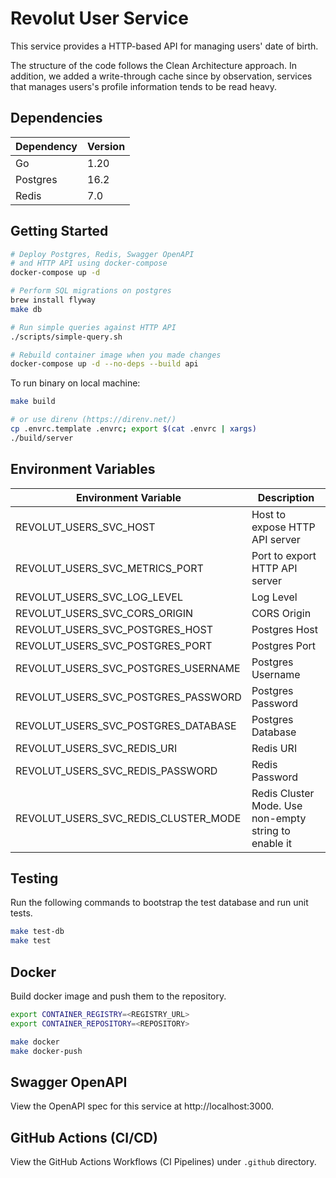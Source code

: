 # Revolut User Service

This service provides a HTTP-based API for managing users' date of birth.

The structure of the code follows the Clean Architecture approach. In addition, we added a write-through cache since by observation, services that manages users's profile information tends to be read heavy.

## Dependencies

| Dependency | Version |
| ---------- | ------- |
| Go         | 1.20    |
| Postgres   | 16.2    |
| Redis      | 7.0     |

## Getting Started

```bash
# Deploy Postgres, Redis, Swagger OpenAPI
# and HTTP API using docker-compose
docker-compose up -d

# Perform SQL migrations on postgres
brew install flyway
make db

# Run simple queries against HTTP API
./scripts/simple-query.sh

# Rebuild container image when you made changes
docker-compose up -d --no-deps --build api
```

To run binary on local machine:

```bash
make build

# or use direnv (https://direnv.net/)
cp .envrc.template .envrc; export $(cat .envrc | xargs)
./build/server
```

## Environment Variables

| Environment Variable                 | Description                                           |
| ------------------------------------ | ----------------------------------------------------- |
| REVOLUT_USERS_SVC_HOST               | Host to expose HTTP API server                        |
| REVOLUT_USERS_SVC_METRICS_PORT       | Port to export HTTP API server                        |
| REVOLUT_USERS_SVC_LOG_LEVEL          | Log Level                                             |
| REVOLUT_USERS_SVC_CORS_ORIGIN        | CORS Origin                                           |
| REVOLUT_USERS_SVC_POSTGRES_HOST      | Postgres Host                                         |
| REVOLUT_USERS_SVC_POSTGRES_PORT      | Postgres Port                                         |
| REVOLUT_USERS_SVC_POSTGRES_USERNAME  | Postgres Username                                     |
| REVOLUT_USERS_SVC_POSTGRES_PASSWORD  | Postgres Password                                     |
| REVOLUT_USERS_SVC_POSTGRES_DATABASE  | Postgres Database                                     |
| REVOLUT_USERS_SVC_REDIS_URI          | Redis URI                                             |
| REVOLUT_USERS_SVC_REDIS_PASSWORD     | Redis Password                                        |
| REVOLUT_USERS_SVC_REDIS_CLUSTER_MODE | Redis Cluster Mode. Use non-empty string to enable it |


## Testing

Run the following commands to bootstrap the test database and run unit tests.

```bash
make test-db
make test
```

## Docker

Build docker image and push them to the repository.

```bash
export CONTAINER_REGISTRY=<REGISTRY_URL>
export CONTAINER_REPOSITORY=<REPOSITORY>

make docker
make docker-push
```

## Swagger OpenAPI

View the OpenAPI spec for this service at http://localhost:3000.

## GitHub Actions (CI/CD)

View the GitHub Actions Workflows (CI Pipelines) under `.github` directory.
